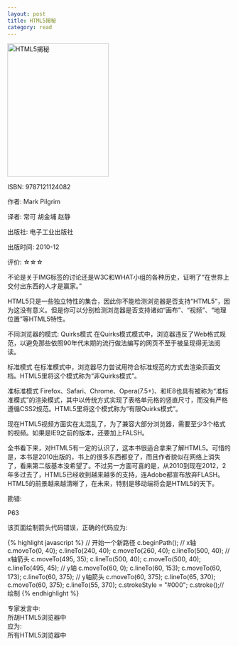 ```yaml
---
layout: post
title: HTML5揭秘
category: read
---
```

<img src="/images/2012/11/9787121124082-228x300.jpg" alt="HTML5揭秘" title="9787121124082" width="228" height="300" class="cover" />

ISBN: 9787121124082

作者:  Mark Pilgrim

译者: 常可 胡金埔 赵静

出版社: 电子工业出版社

出版时间: 2010-12

评价: ☆☆☆

不论是关于IMG标签的讨论还是W3C和WHAT小组的各种历史，证明了“在世界上交付出东西的人才是赢家。”

HTML5只是一些独立特性的集合，因此你不能检测浏览器是否支持“HTML5”，因为这没有意义。但是你可以分别检测浏览器是否支持诸如“画布”、“视频”、“地理位置”等HTML5特性。

不同浏览器的模式: 
Quirks模式
在Quirks模式模式中，浏览器违反了Web格式规范，以避免那些依照90年代末期的流行做法编写的网页不至于被呈现得无法阅读。

标准模式
在标准模式中，浏览器尽力尝试用符合标准规范的方式去渲染页面文档。HTML5里将这个模式称为“非Quirks模式”。

准标准模式
Firefox、Safari、Chrome、Opera(7.5+)、和IE8也具有被称为“准标准模式”的渲染模式，其中以传统方式实现了表格单元格的竖直尺寸，而没有严格遵循CSS2规范。HTML5里将这个模式称为“有限Quirks模式”。

现在HTML5视频方面实在太混乱了，为了兼容大部分浏览器，需要至少3个格式的视频。如果是IE9之前的版本，还要加上FALSH。

全书看下来，对HTML5有一定的认识了，这本书很适合拿来了解HTML5。可惜的是，本书是2010出版的，书上的很多东西都变了，而且作者貌似在网络上消失了，看来第二版基本没希望了。不过另一方面可喜的是，从2010到现在2012，2年多过去了，HTML5已经收到越来越多的支持，连Adobe都宣布放弃FLASH。HTML5的前景越来越清晰了，在未来，特别是移动端将会是HTML5的天下。

勘错: 

P63

该页面绘制箭头代码错误，正确的代码应为: 

{% highlight javascript %}
// 开始一个新路径
c.beginPath();
// x轴
c.moveTo(0, 40);
c.lineTo(240, 40);
c.moveTo(260, 40);
c.lineTo(500, 40);
// x轴箭头
c.moveTo(495, 35);
c.lineTo(500, 40);
c.moveTo(500, 40);
c.lineTo(495, 45);
// y轴
c.moveTo(60, 0);
c.lineTo(60, 153);
c.moveTo(60, 173);
c.lineTo(60, 375);
// y轴箭头
c.moveTo(60, 375);
c.lineTo(65, 370);
c.moveTo(60, 375);
c.lineTo(55, 370);
c.strokeStyle = "#000";
c.stroke();// 绘制
{% endhighlight %}

专家发言中:   
所胡HTML5浏览器中  
应为:   
所有HTML5浏览器中  
